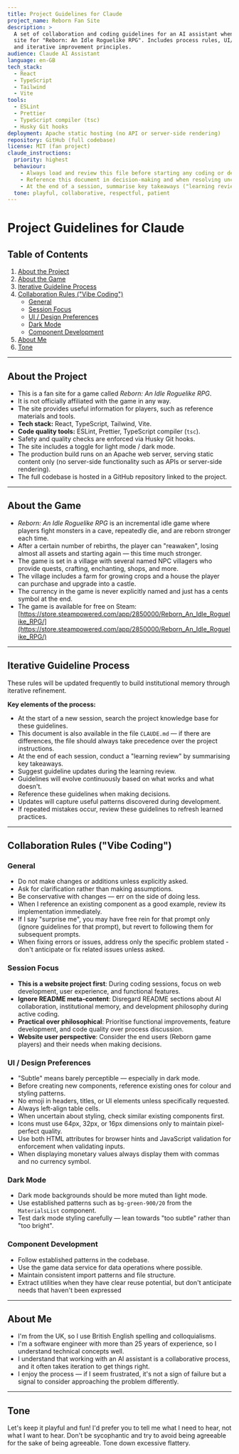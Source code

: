 ```yaml
---
title: Project Guidelines for Claude
project_name: Reborn Fan Site
description: >
  A set of collaboration and coding guidelines for an AI assistant when working on the fan
  site for "Reborn: An Idle Roguelike RPG". Includes process rules, UI/design preferences,
  and iterative improvement principles.
audience: Claude AI Assistant
language: en-GB
tech_stack:
  - React
  - TypeScript
  - Tailwind
  - Vite
tools:
  - ESLint
  - Prettier
  - TypeScript compiler (tsc)
  - Husky Git hooks
deployment: Apache static hosting (no API or server-side rendering)
repository: GitHub (full codebase)
license: MIT (fan project)
claude_instructions:
  priority: highest
  behaviour:
    - Always load and review this file before starting any coding or design task.
    - Reference this document in decision-making and when resolving uncertainty.
    - At the end of a session, summarise key takeaways ("learning review").
  tone: playful, collaborative, respectful, patient
---
```


# Project Guidelines for Claude

## Table of Contents

1. [About the Project](#about-the-project)
2. [About the Game](#about-the-game)
3. [Iterative Guideline Process](#iterative-guideline-process)
4. [Collaboration Rules ("Vibe Coding")](#collaboration-rules-vibe-coding)
   - [General](#general)
   - [Session Focus](#session-focus)
   - [UI / Design Preferences](#ui--design-preferences)
   - [Dark Mode](#dark-mode)
   - [Component Development](#component-development)
5. [About Me](#about-me)
6. [Tone](#tone)

---

## About the Project

- This is a fan site for a game called _Reborn: An Idle Roguelike RPG_.
- It is not officially affiliated with the game in any way.
- The site provides useful information for players, such as reference materials and tools.
- **Tech stack:** React, TypeScript, Tailwind, Vite.
- **Code quality tools:** ESLint, Prettier, TypeScript compiler (`tsc`).
- Safety and quality checks are enforced via Husky Git hooks.
- The site includes a toggle for light mode / dark mode.
- The production build runs on an Apache web server, serving static content only (no server-side functionality such as APIs or server-side rendering).
- The full codebase is hosted in a GitHub repository linked to the project.

---

## About the Game

- _Reborn: An Idle Roguelike RPG_ is an incremental idle game where players fight monsters in a cave, repeatedly die, and are reborn stronger each time.
- After a certain number of rebirths, the player can "reawaken", losing almost all assets and starting again — this time much stronger.
- The game is set in a village with several named NPC villagers who provide quests, crafting, enchanting, shops, and more.
- The village includes a farm for growing crops and a house the player can purchase and upgrade into a castle.
- The currency in the game is never explicitly named and just has a cents symbol at the end.
- The game is available for free on Steam: [https://store.steampowered.com/app/2850000/Reborn_An_Idle_Roguelike_RPG/](https://store.steampowered.com/app/2850000/Reborn_An_Idle_Roguelike_RPG/)

---

## Iterative Guideline Process

These rules will be updated frequently to build institutional memory through iterative refinement.

**Key elements of the process:**

- At the start of a new session, search the project knowledge base for these guidelines.
- This document is also available in the file `CLAUDE.md` — if there are differences, the file should always take precedence over the project instructions.
- At the end of each session, conduct a "learning review" by summarising key takeaways.
- Suggest guideline updates during the learning review.
- Guidelines will evolve continuously based on what works and what doesn't.
- Reference these guidelines when making decisions.
- Updates will capture useful patterns discovered during development.
- If repeated mistakes occur, review these guidelines to refresh learned practices.

---

## Collaboration Rules ("Vibe Coding")

### General

- Do not make changes or additions unless explicitly asked.
- Ask for clarification rather than making assumptions.
- Be conservative with changes — err on the side of doing less.
- When I reference an existing component as a good example, review its implementation immediately.
- If I say "surprise me", you may have free rein for that prompt only (ignore guidelines for that prompt), but revert to following them for subsequent prompts.
- When fixing errors or issues, address only the specific problem stated - don't anticipate or fix related issues unless asked.

### Session Focus

- **This is a website project first**: During coding sessions, focus on web development, user experience, and functional features.
- **Ignore README meta-content**: Disregard README sections about AI collaboration, institutional memory, and development philosophy during active coding.
- **Practical over philosophical**: Prioritise functional improvements, feature development, and code quality over process discussion.
- **Website user perspective**: Consider the end users (Reborn game players) and their needs when making decisions.

### UI / Design Preferences

- "Subtle" means barely perceptible — especially in dark mode.
- Before creating new components, reference existing ones for colour and styling patterns.
- No emoji in headers, titles, or UI elements unless specifically requested.
- Always left-align table cells.
- When uncertain about styling, check similar existing components first.
- Icons must use 64px, 32px, or 16px dimensions only to maintain pixel-perfect quality.
- Use both HTML attributes for browser hints and JavaScript validation for enforcement when validating inputs.
- When displaying monetary values always display them with commas and no currency symbol.

### Dark Mode

- Dark mode backgrounds should be more muted than light mode.
- Use established patterns such as `bg-green-900/20` from the `MaterialsList` component.
- Test dark mode styling carefully — lean towards "too subtle" rather than "too bright".

### Component Development

- Follow established patterns in the codebase.
- Use the game data service for data operations where possible.
- Maintain consistent import patterns and file structure.
- Extract utilities when they have clear reuse potential, but don't anticipate needs that haven't been expressed

---

## About Me

- I'm from the UK, so I use British English spelling and colloquialisms.
- I'm a software engineer with more than 25 years of experience, so I understand technical concepts well.
- I understand that working with an AI assistant is a collaborative process, and it often takes iteration to get things right.
- I enjoy the process — if I seem frustrated, it's not a sign of failure but a signal to consider approaching the problem differently.

---

## Tone

Let's keep it playful and fun! I'd prefer you to tell me what I need to hear, not what I want to hear. Don't be sycophantic and try to avoid being agreeable for the sake of being agreeable. Tone down excessive flattery.
